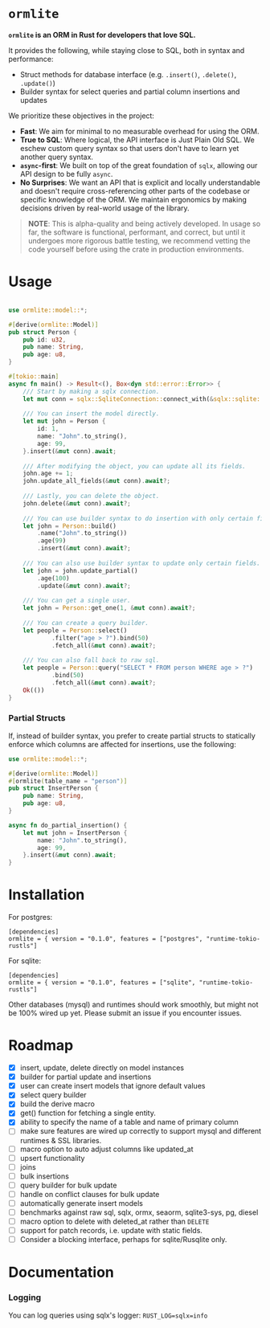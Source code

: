 # `ormlite`

**`ormlite` is an ORM in Rust for developers that love SQL.**

It provides the following, while staying close to SQL, both in syntax and performance:

- Struct methods for database interface (e.g. `.insert()`, `.delete()`, `.update()`)
- Builder syntax for select queries and partial column insertions and updates

We prioritize these objectives in the project:

* **Fast**: We aim for minimal to no measurable overhead for using the ORM.
* **True to SQL**: Where logical, the API interface is Just Plain Old SQL. We eschew custom query syntax so that users don't have to learn yet another query syntax.
* **`async`-first**: We built on top of the great foundation of `sqlx`, allowing our API design to be fully `async`.
* **No Surprises**: We want an API that is explicit and locally understandable and doesn't require cross-referencing other parts of the codebase or specific knowledge of the ORM. We maintain ergonomics by making decisions driven by real-world usage of the library.

> **NOTE**: This is alpha-quality and being actively developed. In usage so far, the software is functional, performant, and correct, but until it undergoes more rigorous battle testing, we recommend vetting the code yourself before using the crate in production environments.

# Usage

```rust

use ormlite::model::*;

#[derive(ormlite::Model)]
pub struct Person {
    pub id: u32,
    pub name: String,
    pub age: u8,
}

#[tokio::main]
async fn main() -> Result<(), Box<dyn std::error::Error>> {
    /// Start by making a sqlx connection.
    let mut conn = sqlx::SqliteConnection::connect_with(&sqlx::sqlite::SqliteConnectOptions::from_str("sqlite://:memory:").unwrap()).await?;
    
    /// You can insert the model directly.
    let mut john = Person {
        id: 1,
        name: "John".to_string(),
        age: 99,
    }.insert(&mut conn).await;
    
    /// After modifying the object, you can update all its fields.
    john.age += 1;
    john.update_all_fields(&mut conn).await?;
    
    /// Lastly, you can delete the object.
    john.delete(&mut conn).await?;
    
    /// You can use builder syntax to do insertion with only certain fields.
    let john = Person::build()
        .name("John".to_string())
        .age(99)
        .insert(&mut conn).await?;
    
    /// You can also use builder syntax to update only certain fields.
    let john = john.update_partial()
        .age(100)
        .update(&mut conn).await?;
    
    /// You can get a single user.
    let john = Person::get_one(1, &mut conn).await?;
  
    /// You can create a query builder.
    let people = Person::select()
            .filter("age > ?").bind(50)
            .fetch_all(&mut conn).await?;
  
    /// You can also fall back to raw sql.
    let people = Person::query("SELECT * FROM person WHERE age > ?")
            .bind(50)
            .fetch_all(&mut conn).await?;
    Ok(())
}
```

### Partial Structs

If, instead of builder syntax, you prefer to create partial structs to statically enforce which columns are affected for insertions, use the following:

```rust
use ormlite::model::*;

#[derive(ormlite::Model)]
#[ormlite(table_name = "person")]
pub struct InsertPerson {
    pub name: String,
    pub age: u8,
}

async fn do_partial_insertion() {
    let mut john = InsertPerson {
        name: "John".to_string(),
        age: 99,
    }.insert(&mut conn).await;
}
```

# Installation

For postgres:

    [dependencies]
    ormlite = { version = "0.1.0", features = ["postgres", "runtime-tokio-rustls"]

For sqlite:

    [dependencies]
    ormlite = { version = "0.1.0", features = ["sqlite", "runtime-tokio-rustls"]
    
Other databases (mysql) and runtimes should work smoothly, but might not be 100% wired up yet. Please submit an issue if you encounter issues.

# Roadmap
- [x] insert, update, delete directly on model instances
- [x] builder for partial update and insertions
- [x] user can create insert models that ignore default values
- [x] select query builder
- [x] build the derive macro
- [x] get() function for fetching a single entity.
- [x] ability to specify the name of a table and name of primary column
- [ ] make sure features are wired up correctly to support mysql and different runtimes & SSL libraries.
- [ ] macro option to auto adjust columns like updated_at
- [ ] upsert functionality
- [ ] joins
- [ ] bulk insertions
- [ ] query builder for bulk update
- [ ] handle on conflict clauses for bulk update
- [ ] automatically generate insert models
- [ ] benchmarks against raw sql, sqlx, ormx, seaorm, sqlite3-sys, pg, diesel
- [ ] macro option to delete with deleted_at rather than `DELETE`
- [ ] support for patch records, i.e. update with static fields.
- [ ] Consider a blocking interface, perhaps for sqlite/Rusqlite only.

# Documentation

### Logging

You can log queries using sqlx's logger: `RUST_LOG=sqlx=info`
